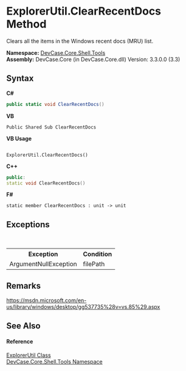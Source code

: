 # ExplorerUtil.ClearRecentDocs Method 
 

Clears all the items in the Windows recent docs (MRU) list.

**Namespace:**&nbsp;<a href="N_DevCase_Core_Shell_Tools">DevCase.Core.Shell.Tools</a><br />**Assembly:**&nbsp;DevCase.Core (in DevCase.Core.dll) Version: 3.3.0.0 (3.3)

## Syntax

**C#**<br />
``` C#
public static void ClearRecentDocs()
```

**VB**<br />
``` VB
Public Shared Sub ClearRecentDocs
```

**VB Usage**<br />
``` VB Usage

ExplorerUtil.ClearRecentDocs()
```

**C++**<br />
``` C++
public:
static void ClearRecentDocs()
```

**F#**<br />
``` F#
static member ClearRecentDocs : unit -> unit 

```


## Exceptions
&nbsp;<table><tr><th>Exception</th><th>Condition</th></tr><tr><td>ArgumentNullException</td><td>filePath</td></tr></table>

## Remarks
<a href="https://msdn.microsoft.com/en-us/library/windows/desktop/gg537735%28v=vs.85%29.aspx" target="_blank">https://msdn.microsoft.com/en-us/library/windows/desktop/gg537735%28v=vs.85%29.aspx</a>

## See Also


#### Reference
<a href="T_DevCase_Core_Shell_Tools_ExplorerUtil">ExplorerUtil Class</a><br /><a href="N_DevCase_Core_Shell_Tools">DevCase.Core.Shell.Tools Namespace</a><br />